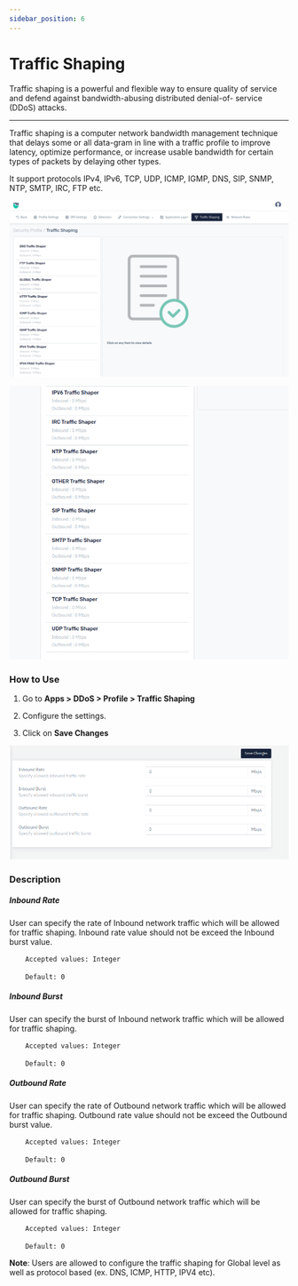 ```yaml
---
sidebar_position: 6
---
```


# Traffic Shaping

Traffic shaping is a powerful and flexible way to ensure quality of service and defend against bandwidth-abusing distributed denial-of- service (DDoS) attacks.

---

Traffic shaping is a computer network bandwidth management technique that delays some or all data-gram in line with a traffic profile to improve latency, optimize performance, or increase usable bandwidth for certain types of packets by delaying other types.

It support protocols IPv4, IPv6, TCP, UDP, ICMP, IGMP, DNS, SIP, SNMP, NTP, SMTP, IRC, FTP etc.

![traffic_shaping](/img/ddos/v8/profile_traffic_shapping.png)

![traffic_shaping](/img/ddos/v8/traffic_shaping.png)

### How to Use

1. Go to **Apps > DDoS > Profile > Traffic Shaping**

2. Configure the settings.

3. Click on **Save Changes**

![traffic_shaping](/img/ddos/v7/docs/traffic4.png)


### Description

##### **Inbound Rate**

User can specify the rate of Inbound network traffic which will be allowed for traffic shaping. Inbound rate value should not be exceed the Inbound burst value.

```
    Accepted values: Integer

    Default: 0
```


##### **Inbound Burst**

User can specify the burst of Inbound network traffic which will be allowed for traffic shaping.

```
    Accepted values: Integer

    Default: 0 
```


##### **Outbound Rate**

User can specify the rate of Outbound network traffic which will be allowed for traffic shaping. Outbound rate value should not be exceed the Outbound burst value.

```
    Accepted values: Integer

    Default: 0
```


##### **Outbound Burst**

User can specify the burst of Outbound network traffic which will be allowed for traffic shaping.

```
    Accepted values: Integer

    Default: 0
```


**Note**: Users are allowed to configure the traffic shaping for Global level as well as protocol based (ex. DNS, ICMP, HTTP, IPV4 etc).
